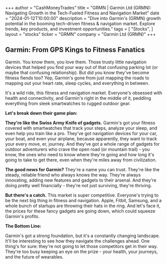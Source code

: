 +++
author = "CashMoneyTrades"
title = "GRMN |  Garmin Ltd (GRMN): Navigating Growth in the Tech-Fueled Fitness and Navigation Market"
date = "2024-01-12T10:00:00"
description = "Dive into Garmin's (GRMN) growth potential in the booming tech-driven fitness & navigation market. Explore trends, key products, and investment opportunities."
tags = [
"Stocks",
]
layout = "stocks"
ticker = "GRMN"
company = "Garmin Ltd (GRMN)"
+++
        


## Garmin: From GPS Kings to Fitness Fanatics

Garmin. You know them, you love them. Those trusty little navigation devices that helped you find your way out of that confusing parking lot (or maybe that confusing relationship). But did you know they've become fitness fiends too? Yep, Garmin's gone from just mapping the roads to mapping out your heart rate, sleep cycles, and everything in between.  

It's a wild ride, this fitness and navigation market. Everyone's obsessed with health and connectivity, and Garmin's right in the middle of it, peddling everything from sleek smartwatches to rugged outdoor gear. 

**Let's break down their game plan:**

**They're like the Swiss Army Knife of gadgets.** Garmin's got your fitness covered with smartwatches that track your steps, analyze your sleep, and even help you train like a pro.  They've got navigation devices for your car, your boat, and even your airplane, because apparently, they want to track your every move, er, journey. And they've got a whole range of gadgets for outdoor adventurers who crave the open road (or mountain trail) - you know, the ones who need to know where they're going and how long it's going to take to get there, even when they're miles away from civilization. 

**The good news for Garmin?** They're a name you can trust. They're like the steady, reliable friend who always knows the way.  They're always innovating, adding new features and gadgets to their arsenal.  And they're doing pretty well financially - they're not just surviving, they're thriving. 

**But there's a catch.** This market is super competitive. Everyone's trying to be the next big thing in fitness and navigation. Apple, Fitbit, Samsung, and a whole bunch of startups are throwing their hats in the ring. And let's face it, the prices for these fancy gadgets are going down, which could squeeze Garmin's profits. 

**The Bottom Line:** 

Garmin's got a strong foundation, but it's a constantly changing landscape. It'll be interesting to see how they navigate the challenges ahead. One thing's for sure: they're not going to let those competitors get in their way. They're too busy keeping an eye on the prize -  your health, your journeys, and the future of wearables.  

        